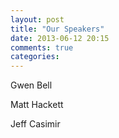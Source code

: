 ```yaml
---
layout: post
title: "Our Speakers"
date: 2013-06-12 20:15
comments: true
categories: 
---
```


Gwen Bell

Matt Hackett 

Jeff Casimir

